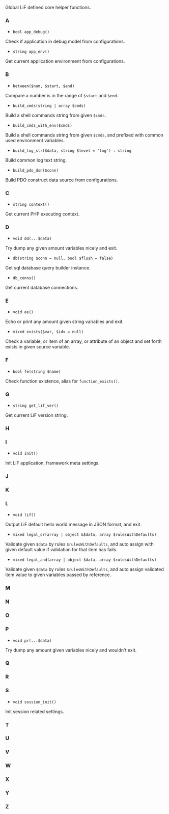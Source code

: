 Global LiF defined core helper functions.

### A

- `bool app_debug()`

Check if application in debug model from configurations.

- `string app_env()`

Get current application environment from configurations.

### B

- `between($num, $start, $end)`

Compare a number is in the range of `$start` and `$end`.

- `build_cmds(string | array $cmds)`

Build a shell commands string from given `$cmds`.

- `build_cmds_with_env($cmds)`

Build a shell commands string from given `$cmds`, and prefixed with common used environment variables.

- `build_log_str($data, string $level = 'log') : string`

Build common log text string.

- `build_pdo_dsn($conn)`

Build PDO construct data source from configurations.

### C

- `string context()`

Get current PHP executing context.

### D

- `void dd(...$data)`

Try dump any given amount variables nicely and exit.

- `db(string $conn = null, bool $flush = false)`

Get sql database query builder instance.

- `db_conns()`

Get current database connections.

### E

- `void ee()`
 
Echo or print any amount given string variables and exit.

- `mixed exists($var, $idx = null)`

Check a variable, or item of an array, or attribute of an object and set forth exists in given source variable.

### F

- `bool fe(string $name)`

Check function existence, alias for `function_exists()`.

### G

- `string get_lif_ver()`

Get current LiF version string.

### H

### I

- `void init()`

Init LiF application, framework meta settings.

### J
### K
### L

- `void lif()`

Output LiF default hello world message in JSON format, and exit.

- `mixed legal_or(array | object &$data, array $rulesWithDefaults)`

Validate given `$data` by rules `$rulesWithDefaults`, and auto assign with  given default value if validation for that item has fails.

- `mixed legal_and(array | object $data, array $rulesWithDefaults)`

Validate given `$data` by rules `$rulesWithDefaults`, and auto assign validated item value to given variables passed by reference.

### M
### N
### O
### P

- `void pr(...$data)`

Try dump any amount given variables nicely and wouldn't exit.

### Q
### R

### S

- `void session_init()`

Init session related settings.

### T
### U
### V
### W
### X
### Y
### Z
